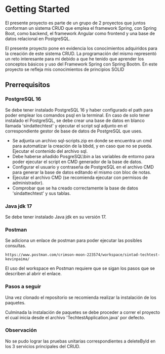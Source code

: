 # Getting Started
El presente proyecto es parte de un grupo de 2 proyectos que juntos conforman un sistema CRUD que emplea el framework Spring, con Spring Boot, como backend, el framework Angular como frontend y una base de datos relacional en PostgreSQL.

El presente proyecto pone en evidencia los conocimientos adquiridos para la creación de este sistema CRUD.
La programación del mismo representó un reto interesante para mi debido a que he tenido que aprender los conceptos básicos y uso del Framework Spring con Spring Bootm.
En este proyecto se refleja mis conocimientos de principios SOLID 


## Prerrequisitos

### PostgreSQL 16

Se debe tener instalado PostgreSQL 16 y haber configurado el path para poder emplear los comandos psql en la terminal. En caso de solo tener instalado el PostgreSQL, se debe crear una base de datos en blanco llamada 'sindattechtest' y ejecutar el script sql adjunto en el correspondiente gestor de base de datos de PostgreSQL que uses.

 - Se adjunta un archivo sql-scripts.zip en donde se encuentra un cmd para automatizar la creación de la bbdd, y en caso que no se pueda. Ejecutar el contenido del archivo sql.
 - Debe haberse añadido PosgreSQL\bin a las variables de entorno para poder ejecutar el script en CMD generador de la base de datos.
 - Configurar el usuario y contraseña de PostgreSQL en el archivo CMD para generar la base de datos editando el mismo con bloc de notas.
 - Ejecutar el archivo CMD (se recomienda ejecutar con permisos de administrador).
 - Comprobar que se ha creado correctamente la base de datos 'sindattechtest' y sus tablas.

### Java jdk 17
Se debe tener instalado Java jdk en su versión 17.

### Postman
Se adiciona un enlace de postman para poder ejecutar las posibles consultas.
    
    https://www.postman.com/crimson-moon-223574/workspace/sintad-techtest-kevinpaima/

El uso del workspace en Postman requiere que se sigan los pasos que se describen al abrir el enlace.

### Pasos a seguir
Una vez clonado el repositorio se recomienda realizar la instalación de los paquetes.

Culminada la instalación de paquetes se debe proceder a correr el proyecto el cual inicia desde el archivo 'TechtestApplication.java' por defecto.

### Observación
No se pudo lograr las pruebas unitarias correspondientes a deleteById en los 3 servicios principales del CRUD.
